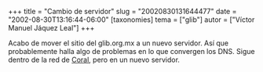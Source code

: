+++
title = "Cambio de servidor"
slug = "20020830131644477"
date = "2002-08-30T13:16:44-06:00"
[taxonomies]
tema = ["glib"]
autor = ["Víctor Manuel Jáquez Leal"]
+++

Acabo de mover el sitio del glib.org.mx a un nuevo servidor. Así que
probablemente halla algo de problemas en lo que convergen los DNS. Sigue
dentro de la red de [Coral](http://www.coral.com.mx), pero en un nuevo
servidor.

